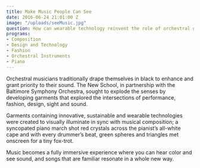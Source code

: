 ```yaml
---
title: Make Music People Can See
date: 2016-06-24 21:01:00 Z
image: "/uploads/seeMusic.jpg"
question: How can wearable technology reinvent the role of orchestral garments?
programs:
- Composition
- Design and Technology
- Fashion
- Orchestral Instruments
- Piano
---
```


Orchestral musicians traditionally drape themselves in black to enhance and grant priority to their sound. The New School, in partnership with the Baltimore Symphony Orchestra, sought to explode the senses by developing garments that explored the intersections of performance, fashion, design, sight and sound.

Garments containing innovative, sustainable and wearable technologies were created to visually illuminate in sync with musical composition; a syncopated piano march shot red crystals across the pianist’s all-white cape and with every drummer’s beat, green spheres and triangles met onscreen for a tiny fox-trot.

Music becomes a fully immersive experience where you can hear color and see sound, and songs that are familiar resonate in a whole new way.
